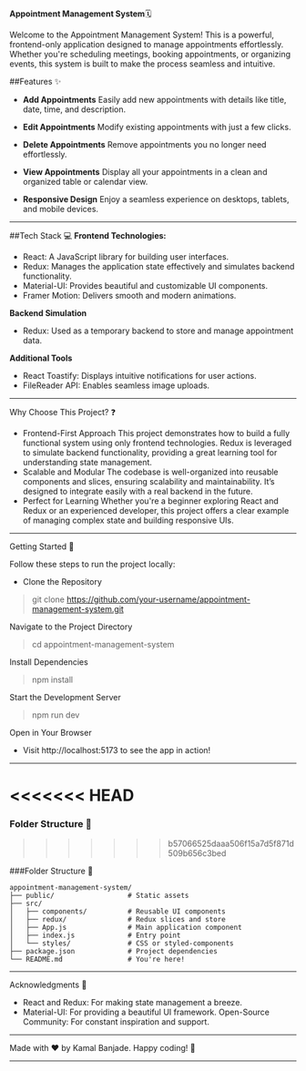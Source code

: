 

**Appointment Management System**🗓️

Welcome to the Appointment Management System!
This is a powerful, frontend-only application designed to manage appointments effortlessly. Whether you're scheduling meetings, booking appointments, or organizing events, this system is built to make the process seamless and intuitive.

##Features ✨
- **Add Appointments**
Easily add new appointments with details like title, date, time, and description.

- **Edit Appointments**
Modify existing appointments with just a few clicks.

- **Delete Appointments**
Remove appointments you no longer need effortlessly.

- **View Appointments**
Display all your appointments in a clean and organized table or calendar view.

- **Responsive Design**
Enjoy a seamless experience on desktops, tablets, and mobile devices.
---
##Tech Stack 💻
**Frontend Technologies:**
- React: A JavaScript library for building user interfaces.
- Redux: Manages the application state effectively and simulates backend functionality.
- Material-UI: Provides beautiful and customizable UI components.
- Framer Motion: Delivers smooth and modern animations.

**Backend Simulation**
- Redux: Used as a temporary backend to store and manage appointment data.

**Additional Tools**
- React Toastify: Displays intuitive notifications for user actions.
- FileReader API: Enables seamless image uploads.
___
Why Choose This Project? ❓
- Frontend-First Approach
This project demonstrates how to build a fully functional system using only frontend technologies.
Redux is leveraged to simulate backend functionality, providing a great learning tool for understanding state management.
- Scalable and Modular
The codebase is well-organized into reusable components and slices, ensuring scalability and maintainability.
It’s designed to integrate easily with a real backend in the future.
- Perfect for Learning
Whether you're a beginner exploring React and Redux or an experienced developer, this project offers a clear example of managing complex state and building responsive UIs.
---
Getting Started 🚀

Follow these steps to run the project locally:
- Clone the Repository

>   git clone https://github.com/your-username/appointment-management-system.git

Navigate to the Project Directory

>cd appointment-management-system


Install Dependencies
>npm install

Start the Development Server
>npm run dev

Open in Your Browser
- Visit http://localhost:5173 to see the app in action!
---
<<<<<<< HEAD
=======
### Folder Structure 📂
>>>>>>> b57066525daaa506f15a7d5f871d509b656c3bed

###Folder Structure 📂
```
appointment-management-system/
├── public/                  # Static assets
├── src/
│   ├── components/          # Reusable UI components
│   ├── redux/               # Redux slices and store
│   ├── App.js               # Main application component
│   ├── index.js             # Entry point
│   └── styles/              # CSS or styled-components
├── package.json             # Project dependencies
└── README.md                # You're here!
```
---
Acknowledgments 🙏
- React and Redux: For making state management a breeze.
- Material-UI: For providing a beautiful UI framework.
Open-Source Community: For constant inspiration and support.
---
Made with ❤️ by Kamal Banjade. Happy coding! 🚀

---

